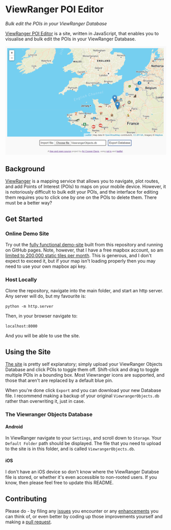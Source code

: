 # ViewRanger POI Editor
*Bulk edit the POIs in your ViewRanger Database*

[ViewRanger POI Editor](https://aricooperdavis.github.io/ViewRanger-POI-Editor/) is a site, written in JavaScript, that enables you to visualise and bulk edit the POIs in your ViewRanger Database.

![Screenshot of the User Interface](resources/screenshot.png)

## Background
[ViewRanger](https://www.viewranger.com/en-gb) is a mapping service that allows you to navigate, plot routes, and add Points of Interest (POIs) to maps on your mobile device. However, it is notoriously difficult to bulk edit your POIs, and the interface for editing them requires you to click one by one on the POIs to delete them. There must be a better way?

## Get Started
### Online Demo Site
Try out the [fully functional demo-site](https://aricooperdavis.github.io/ViewRanger-POI-Editor/) built from this repository and running on GitHub pages. Note, however, that I have a free mapbox account, so am [limited to 200,000 static tiles per month](https://www.mapbox.com/pricing/#gltile). This is generous, and I don't expect to exceed it, but if your map isn't loading properly then you may need to use your own mapbox api key.

### Host Locally
Clone the repository, navigate into the main folder, and start an http server. Any server will do, but my favourite is:

`python -m http.server`

Then, in your browser navigate to:

`localhost:8000`

And you will be able to use the site.

## Using the Site
[The site](https://aricooperdavis.github.io/ViewRanger-POI-Editor/) is pretty self explanatory; simply upload your ViewRanger Objects Database and click POIs to toggle them off. Shift-click and drag to toggle multiple POIs in a bounding box. Most Viewranger icons are supported, and those that aren't are replaced by a default blue pin.

When you're done click `Export` and you can download your new Database file. I recommend making a backup of your original `ViewrangerObjects.db` rather than overwriting it, just in case.

### The Viewranger Objects Database
#### Android
In ViewRanger navigate to your `Settings`, and scroll down to `Storage`. Your `Default Folder` path should be displayed. The file that you need to upload to the site is in this folder, and is called `ViewrangerObjects.db`.

#### iOS
I don't have an iOS device so don't know where the ViewRanger Databse file is stored, or whether it's even accessible to non-rooted users. If you know, then please feel free to update this README.

## Contributing
Please do - by filing any [issues](https://github.com/aricooperdavis/ViewRanger-POI-Editor/issues) you encounter or any [enhancements](https://github.com/aricooperdavis/ViewRanger-POI-Editor/labels/enhancement) you can think of, or even better by coding up those improvements yourself and making a [pull request](https://github.com/aricooperdavis/ViewRanger-POI-Editor/pulls).
